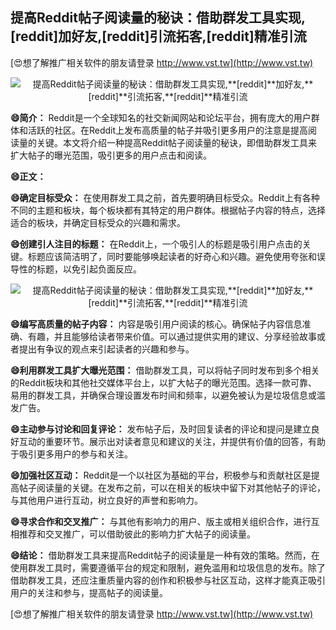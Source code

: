 ## **提高Reddit帖子阅读量的秘诀：借助群发工具实现,**[reddit]**加好友,**[reddit]**引流拓客,**[reddit]**精准引流**

[😍想了解推广相关软件的朋友请登录 http://www.vst.tw](http://www.vst.tw)

 <center><img src="https://vst.tw/MP4/tuiguang/png/2.png" alt="提高Reddit帖子阅读量的秘诀：借助群发工具实现,**[reddit]**加好友,**[reddit]**引流拓客,**[reddit]**精准引流"></center>

**😄简介：**
Reddit是一个全球知名的社交新闻网站和论坛平台，拥有庞大的用户群体和活跃的社区。在Reddit上发布高质量的帖子并吸引更多用户的注意是提高阅读量的关键。本文将介绍一种提高Reddit帖子阅读量的秘诀，即借助群发工具来扩大帖子的曝光范围，吸引更多的用户点击和阅读。

**😄正文：**

**😄确定目标受众：**
在使用群发工具之前，首先要明确目标受众。Reddit上有各种不同的主题和板块，每个板块都有其特定的用户群体。根据帖子内容的特点，选择适合的板块，并确定目标受众的兴趣和需求。

**😄创建引人注目的标题：**
在Reddit上，一个吸引人的标题是吸引用户点击的关键。标题应该简洁明了，同时要能够唤起读者的好奇心和兴趣。避免使用夸张和误导性的标题，以免引起负面反应。

 <center><img src="https://vst.tw/MP4/tuiguang/png/4.png" alt="提高Reddit帖子阅读量的秘诀：借助群发工具实现,**[reddit]**加好友,**[reddit]**引流拓客,**[reddit]**精准引流"></center>

**😄编写高质量的帖子内容：**
内容是吸引用户阅读的核心。确保帖子内容信息准确、有趣，并且能够给读者带来价值。可以通过提供实用的建议、分享经验故事或者提出有争议的观点来引起读者的兴趣和参与。

**😄利用群发工具扩大曝光范围：**
借助群发工具，可以将帖子同时发布到多个相关的Reddit板块和其他社交媒体平台上，以扩大帖子的曝光范围。选择一款可靠、易用的群发工具，并确保合理设置发布时间和频率，以避免被认为是垃圾信息或滥发广告。

**😄主动参与讨论和回复评论：**
发布帖子后，及时回复读者的评论和提问是建立良好互动的重要环节。展示出对读者意见和建议的关注，并提供有价值的回答，有助于吸引更多用户的参与和关注。

**😄加强社区互动：**
Reddit是一个以社区为基础的平台，积极参与和贡献社区是提高帖子阅读量的关键。在发布之前，可以在相关的板块中留下对其他帖子的评论，与其他用户进行互动，树立良好的声誉和影响力。

**😄寻求合作和交叉推广：**
与其他有影响力的用户、版主或相关组织合作，进行互相推荐和交叉推广，可以借助彼此的影响力扩大帖子的阅读量。

**😄结论：**
借助群发工具来提高Reddit帖子的阅读量是一种有效的策略。然而，在使用群发工具时，需要遵循平台的规定和限制，避免滥用和垃圾信息的发布。除了借助群发工具，还应注重质量内容的创作和积极参与社区互动，这样才能真正吸引用户的关注和参与，提高帖子的阅读量。

[😍想了解推广相关软件的朋友请登录 http://www.vst.tw](http://www.vst.tw)



